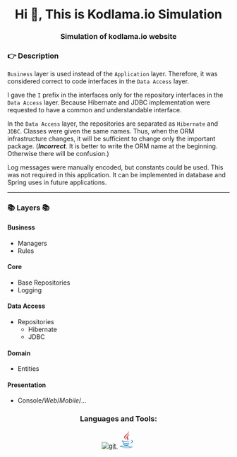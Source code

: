 <h1 align="center">Hi 👋, This is Kodlama.io Simulation</h1>
<h3 align="center">Simulation of kodlama.io website </h3>

### 👉 Description
`Business` layer is used instead of the `Application` layer. Therefore, it was considered correct to code interfaces in the `Data Access` layer.

I gave the `I` prefix in the interfaces only for the repository interfaces in the `Data Access` layer. Because Hibernate and JDBC implementation were requested to have a common and understandable interface.

In the `Data Access` layer, the repositories are separated as `Hibernate` and `JDBC`. Classes were given the same names. Thus, when the ORM infrastructure changes, it will be sufficient to change only the important package. (***Incorrect***. It is better to write the ORM name at the beginning. Otherwise there will be confusion.)

Log messages were manually encoded, but constants could be used. This was not required in this application. It can be implemented in database and Spring uses in future applications.

<hr>

### 📚 Layers 📚
#### Business
- Managers
- Rules
#### Core
- Base Repositories
- Logging
#### Data Access
- Repositories
  - Hibernate
  - JDBC
#### Domain
- Entities
#### Presentation
- Console/*Web*/*Mobile*/*...*


<h3 align="center">Languages and Tools:</h3>
<p align="center"> <a href="https://git-scm.com/" target="_blank" rel="noreferrer"> <img src="https://www.vectorlogo.zone/logos/git-scm/git-scm-icon.svg" alt="git" width="40" height="40"/> </a> <a href="https://www.java.com" target="_blank" rel="noreferrer"> <img src="https://raw.githubusercontent.com/devicons/devicon/master/icons/java/java-original.svg" alt="java" width="40" height="40"/> </a> </p>

